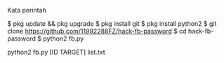 Kata perintah

$ pkg update && pkg upgrade
$ pkg install git
$ pkg install python2
$ git clone https://github.com/11992288FZ/hack-fb-password
$ cd hack-fb-password
$ python2 fb.py

python2 fb.py [ID TARGET] list.txt
